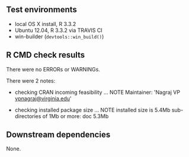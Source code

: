 ## Test environments

* local OS X install, R 3.3.2
* Ubuntu 12.04, R 3.3.2 via TRAVIS CI
* win-builder (`devtools::win_build()`) 

## R CMD check results

There were no ERRORs or WARNINGs.

There were 2 notes:

* checking CRAN incoming feasibility ... NOTE
Maintainer: 'Nagraj VP <vpnagraj@virginia.edu>'

* checking installed package size ... NOTE
  installed size is  5.4Mb
  sub-directories of 1Mb or more:
    doc   5.3Mb

## Downstream dependencies

None.